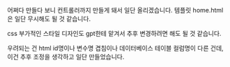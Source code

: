 어쩌다 만들다 보니 컨트롤러까지 만들게 돼서 일단 올리겠습니다. 
템플릿 home.html은 일단 무시해도 될 것 같습니다. 

css 부가적인 스타일 디자인도 gpt한테 맡겨서 추후 변경하려면 해도 될 것 같습니다.

우려되는 건 html id명이나 변수명 겹침이나 데이터베이스 테이블 컬럼명이 다른 건데, 이건 추후 조정을 생각하고 일단 만들었습니다. 
